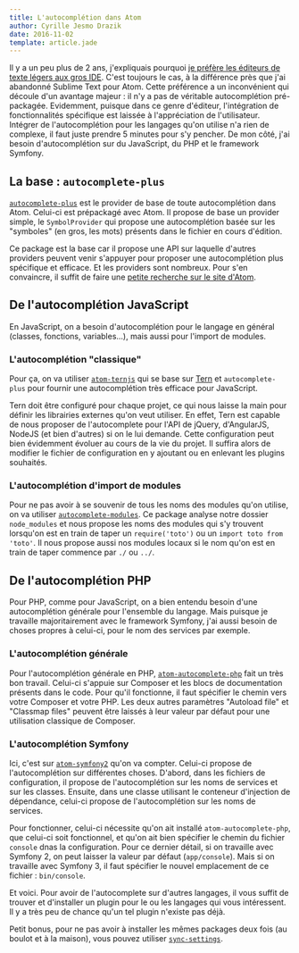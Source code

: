 ```yaml
---
title: L'autocomplétion dans Atom
author: Cyrille Jesmo Drazik
date: 2016-11-02
template: article.jade
---
```


Il y a un peu plus de 2 ans, j'expliquais pourquoi
[je préfère les éditeurs de texte légers aux gros IDE](/articles/sublime-text-ide-a-la-carte/).
C'est toujours le cas, à la différence près que j'ai abandonné Sublime Text pour
Atom. Cette préférence a un inconvénient qui découle d'un avantage majeur : il
n'y a pas de véritable autocomplétion pré-packagée. Evidemment, puisque dans ce
genre d'éditeur, l'intégration de fonctionnalités spécifique est laissée à
l'appréciation de l'utilisateur. Intégrer de l'autocomplétion pour les langages
qu'on utilise n'a rien de complexe, il faut juste prendre 5 minutes pour s'y
pencher. De mon côté, j'ai besoin d'autocomplétion sur du JavaScript, du PHP et
le framework Symfony.

## La base : `autocomplete-plus`

[`autocomplete-plus`](https://atom.io/packages/autocomplete-plus) est le
provider de base de toute autocomplétion dans Atom. Celui-ci est prépackagé
avec Atom. Il propose de base un provider simple, le `SymbolProvider` qui
propose une autocomplétion basée sur les "symboles" (en gros, les mots) présents
dans le fichier en cours d'édition.

Ce package est la base car il propose une API sur laquelle d'autres providers
peuvent venir s'appuyer pour proposer une autocomplétion plus spécifique et
efficace. Et les providers sont nombreux. Pour s'en convaincre, il suffit de
faire une [petite recherche sur le site d'Atom](https://atom.io/packages/search?utf8=%E2%9C%93&q=autocomplete).

## De l'autocomplétion JavaScript

En JavaScript, on a besoin d'autocomplétion pour le langage en général (classes,
fonctions, variables...), mais aussi pour l'import de modules.

### L'autocomplétion "classique"

Pour ça, on va utiliser [`atom-ternjs`](https://atom.io/packages/atom-ternjs)
qui se base sur [Tern](https://github.com/ternjs/tern) et `autocomplete-plus`
pour fournir une autocomplétion très efficace pour JavaScript.

Tern doit être configuré pour chaque projet, ce qui nous laisse la main pour
définir les librairies externes qu'on veut utiliser. En effet, Tern est capable
de nous proposer de l'autocomplete pour l'API de jQuery, d'AngularJS, NodeJS (et
bien d'autres) si on le lui demande. Cette configuration peut bien évidemment
évoluer au cours de la vie du projet. Il suffira alors de modifier le fichier
de configuration en y ajoutant ou en enlevant les plugins souhaités.

### L'autocomplétion d'import de modules

Pour ne pas avoir à se souvenir de tous les noms des modules qu'on utilise, on
va utiliser
[`autocomplete-modules`](https://atom.io/packages/autocomplete-modules). Ce
package analyse notre dossier `node_modules` et nous propose les noms des
modules qui s'y trouvent lorsqu'on est en train de taper un `require('toto')` ou
un `import toto from 'toto'`. Il nous propose aussi nos modules locaux si le nom
qu'on est en train de taper commence par `./` ou `../`.

## De l'autocomplétion PHP

Pour PHP, comme pour JavaScript, on a bien entendu besoin d'une autocomplétion
générale pour l'ensemble du langage. Mais puisque je travaille majoritairement
avec le framework Symfony, j'ai aussi besoin de choses propres à celui-ci, pour
le nom des services par exemple.

### L'autocomplétion générale

Pour l'autocomplétion générale en PHP, [`atom-autocomplete-php`](https://atom.io/packages/atom-autocomplete-php)
fait un très bon travail. Celui-ci s'appuie sur Composer et les blocs de
documentation présents dans le code. Pour qu'il fonctionne, il faut spécifier le
chemin vers votre Composer et votre PHP. Les deux autres paramètres
"Autoload file" et "Classmap files" peuvent être laissés à leur valeur par
défaut pour une utilisation classique de Composer.

### L'autocomplétion Symfony

Ici, c'est sur [`atom-symfony2`](https://atom.io/packages/atom-symfony2) qu'on
va compter. Celui-ci propose de l'autocomplétion sur différentes choses.
D'abord, dans les fichiers de configuration, il propose de l'autocomplétion sur
les noms de services et sur les classes. Ensuite, dans une classe utilisant le
conteneur d'injection de dépendance, celui-ci propose de l'autocomplétion sur
les noms de services.

Pour fonctionner, celui-ci nécessite qu'on ait installé `atom-autocomplete-php`,
que celui-ci soit fonctionnel, et qu'on ait bien spécifier le chemin du fichier
`console` dnas la configuration. Pour ce dernier détail, si on travaille avec
Symfony 2, on peut laisser la valeur par défaut (`app/console`). Mais si on
travaille avec Symfony 3, il faut spécifier le nouvel emplacement de ce
fichier : `bin/console`.

Et voici. Pour avoir de
l'autocomplete sur d'autres langages, il vous suffit de trouver et d'installer
un plugin pour le ou les langages qui vous intéressent. Il y a très peu de
chance qu'un tel plugin n'existe pas déjà.

Petit bonus, pour ne pas avoir à installer les mêmes packages deux
fois (au boulot et à la maison), vous pouvez utiliser
[`sync-settings`](https://atom.io/packages/sync-settings).
